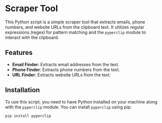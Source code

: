 # Scraper Tool

This Python script is a simple scraper tool that extracts emails, phone numbers, and website URLs from the clipboard text. It utilizes regular expressions (regex) for pattern matching and the `pyperclip` module to interact with the clipboard.

## Features

- **Email Finder**: Extracts email addresses from the text.
- **Phone Finder**: Extracts phone numbers from the text.
- **URL Finder**: Extracts website URLs from the text.

## Installation

To use this script, you need to have Python installed on your machine along with the `pyperclip` module. You can install `pyperclip` using pip:

```bash
pip install pyperclip